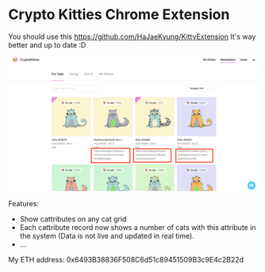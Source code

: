 # Crypto Kitties Chrome Extension


You should use this https://github.com/HaJaeKyung/KittyExtension
It's way better and up to date :D

![Screenshot](/screenshot.png?raw=true)

Features:
* Show cattributes on any cat grid
* Each cattribute record now shows a number of cats with this attribute in the system (Data is not live and updated in real time).
* ...


My ETH address: 0x6493B38836F508C6d51c89451509B3c9E4c2B22d

